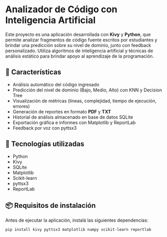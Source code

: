 # Analizador de Código con Inteligencia Artificial

Este proyecto es una aplicación desarrollada con **Kivy** y **Python**, que permite analizar fragmentos de código fuente escritos por estudiantes y brindar una predicción sobre su nivel de dominio, junto con feedback personalizado. Utiliza algoritmos de inteligencia artificial y técnicas de análisis estático para brindar apoyo al aprendizaje de la programación.

## 🧠 Características

- Análisis automático del código ingresado
- Predicción del nivel de dominio (Bajo, Medio, Alto) con KNN y Decision Tree
- Visualización de métricas (líneas, complejidad, tiempo de ejecución, errores)
- Generación de reportes en formato **PDF** y **TXT**
- Historial de análisis almacenado en base de datos SQLite
- Exportación gráfica e informes con Matplotlib y ReportLab
- Feedback por voz con pyttsx3

## 🚀 Tecnologías utilizadas

- Python
- Kivy
- SQLite
- Matplotlib
- Scikit-learn
- pyttsx3
- ReportLab

## 📦 Requisitos de instalación

Antes de ejecutar la aplicación, instalá las siguientes dependencias:

```bash
pip install kivy pyttsx3 matplotlib numpy scikit-learn reportlab
